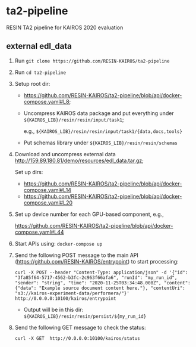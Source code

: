 # ta2-pipeline
RESIN TA2 pipeline for KAIROS 2020 evaluation

## external edl_data
1. Run `git clone https://github.com/RESIN-KAIROS/ta2-pipeline`

2. Run `cd ta2-pipeline`

3. Setup root dir: 
   - https://github.com/RESIN-KAIROS/ta2-pipeline/blob/api/docker-compose.yaml#L8;

   - Uncompress KAIROS data package and put everything under `${KAIROS_LIB}/resin/resin/input/task1`;
   
     e.g., `${KAIROS_LIB}/resin/resin/input/task1/{data,docs,tools}`
   
   - Put schemas library under `${KAIROS_LIB}/resin/resin/schemas`

4. Download and uncompress external data http://159.89.180.81/demo/resources/edl_data.tar.gz;

   Set up dirs: 
   - https://github.com/RESIN-KAIROS/ta2-pipeline/blob/api/docker-compose.yaml#L14
   - https://github.com/RESIN-KAIROS/ta2-pipeline/blob/api/docker-compose.yaml#L20
   
5. Set up device number for each GPU-based component, e.g.,
   
   https://github.com/RESIN-KAIROS/ta2-pipeline/blob/api/docker-compose.yaml#L44
   
6. Start APIs using: `docker-compose up`

7. Send the following POST message to the main API (https://github.com/RESIN-KAIROS/entrypoint) to start processing:

       curl -X POST --header "Content-Type: application/json" -d '{"id": "3fa85f64-5717-4562-b3fc-2c963f66afa6", "runId": "my_run_id", "sender": "string", "time": "2020-11-25T03:34:48.008Z", "content": {"data": "Example source document content here."}, "contentUri": "s3://kairos-experiment-data/performera/"}' http://0.0.0.0:10100/kairos/entrypoint

   - Output will be in this dir: `${KAIROS_LIB}/resin/resin/persist/${my_run_id}`
   
8. Send the following GET message to check the status:

       curl -X GET  http://0.0.0.0:10100/kairos/status
